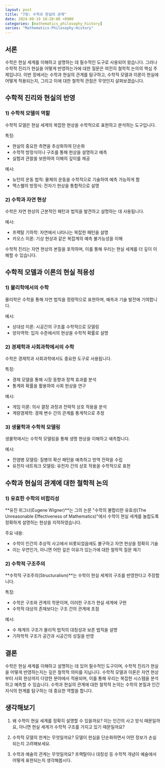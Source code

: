 ```yaml
---
layout: post
title: "7장: 수학과 현실의 관계"
date: 2024-09-19 10:20:00 +0900
categories: [mathematics_philosophy_history]
series: "Mathematics-Philosophy-History"
---
```



## 서론

수학은 현실 세계를 이해하고 설명하는 데 필수적인 도구로 사용되어 왔습니다. 그러나 수학적 진리가 현실을 어떻게 반영하는가에 대한 질문은 여전히 철학적 논의의 핵심 주제입니다. 이번 장에서는 수학과 현실의 관계를 탐구하고, 수학적 모델과 이론이 현실에 어떻게 적용되는지, 그리고 이에 대한 철학적 관점은 무엇인지 살펴보겠습니다.

## 수학적 진리와 현실의 반영

### 1) 수학적 모델의 역할

수학적 모델은 현실 세계의 복잡한 현상을 수학적으로 표현하고 분석하는 도구입니다.

특징:
- 현실의 중요한 측면을 추상화하여 단순화
- 수학적 방정식이나 구조를 통해 현상을 설명하고 예측
- 실험과 관찰을 보완하여 이해의 깊이를 제공

예시:
- 뉴턴의 운동 법칙: 물체의 운동을 수학적으로 기술하여 예측 가능하게 함
- 맥스웰의 방정식: 전자기 현상을 통합적으로 설명

### 2) 수학과 자연 현상

수학은 자연 현상의 근본적인 패턴과 법칙을 발견하고 설명하는 데 사용됩니다.

예시:
- 프랙탈 기하학: 자연에서 나타나는 복잡한 패턴을 설명
- 카오스 이론: 기상 현상과 같은 복잡계의 예측 불가능성을 이해

수학적 진리는 자연 현상의 본질을 포착하며, 이를 통해 우리는 현실 세계를 더 깊이 이해할 수 있습니다.

## 수학적 모델과 이론의 현실 적용성

### 1) 물리학에서의 수학

물리학은 수학을 통해 자연 법칙을 정량적으로 표현하며, 예측과 기술 발전에 기여합니다.

예시:
- 상대성 이론: 시공간의 구조를 수학적으로 모델링
- 양자역학: 입자 수준에서의 현상을 수학적 확률로 설명

### 2) 경제학과 사회과학에서의 수학

수학은 경제학과 사회과학에서도 중요한 도구로 사용됩니다.

특징:
- 경제 모델을 통해 시장 동향과 정책 효과를 분석
- 통계와 확률을 활용하여 사회 현상을 연구

예시:
- 게임 이론: 의사 결정 과정과 전략적 상호 작용을 분석
- 계량경제학: 경제 변수 간의 관계를 통계적으로 추정

### 3) 생물학과 수학적 모델링

생물학에서는 수학적 모델링을 통해 생명 현상을 이해하고 예측합니다.

예시:
- 전염병 모델링: 질병의 확산 패턴을 예측하고 방역 전략을 수립
- 유전자 네트워크 모델링: 유전자 간의 상호 작용을 수학적으로 표현

## 수학과 현실의 관계에 대한 철학적 논의

### 1) 유효한 수학의 비합리성

**유진 위그너(Eugene Wigner)**는 그의 논문 "수학의 불합리한 유효성(The Unreasonable Effectiveness of Mathematics)"에서 수학이 현실 세계를 놀랍도록 정확하게 설명하는 현상을 지적하였습니다.

주요 내용:
- 수학이 인간의 추상적 사고에서 비롯되었음에도 불구하고 자연 현상을 정확히 기술
- 이는 우연인가, 아니면 어떤 깊은 이유가 있는가에 대한 철학적 질문 제기

### 2) 수학적 구조주의

**수학적 구조주의(Structuralism)**는 수학이 현실 세계의 구조를 반영한다고 주장합니다.

특징:
- 수학은 구조와 관계의 학문이며, 이러한 구조가 현실 세계에 구현
- 수학적 대상의 존재보다는 구조 간의 관계에 초점

예시:
- 수 체계의 구조가 물리적 법칙의 대칭성과 보존 법칙을 설명
- 기하학적 구조가 공간과 시공간의 성질을 반영

## 결론

수학은 현실 세계를 이해하고 설명하는 데 있어 필수적인 도구이며, 수학적 진리가 현실을 어떻게 반영하는지는 깊은 철학적 의미를 지닙니다. 수학적 모델과 이론은 자연 현상부터 사회 현상까지 다양한 분야에서 적용되며, 이를 통해 우리는 복잡한 시스템을 분석하고 예측할 수 있습니다. 수학과 현실의 관계에 대한 철학적 논의는 수학의 본질과 인간 지식의 한계를 탐구하는 데 중요한 역할을 합니다.

## 생각해보기

1. 왜 수학이 현실 세계를 정확히 설명할 수 있을까요? 이는 인간의 사고 방식 때문일까요, 아니면 현실 세계가 수학적 구조를 가지고 있기 때문일까요?

2. 수학적 모델의 한계는 무엇일까요? 모델이 현실을 단순화하면서 어떤 정보가 손실되는지 고려해보세요.

3. 수학과 예술의 관계는 무엇일까요? 프랙탈이나 대칭성 등 수학적 개념이 예술에서 어떻게 표현되는지 생각해봅시다.


